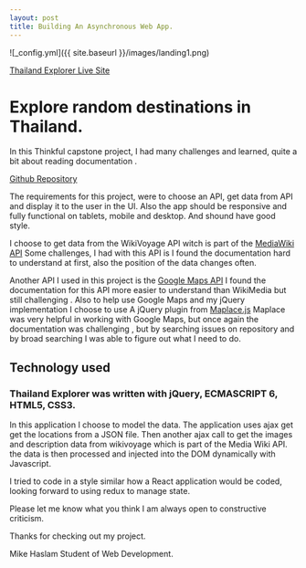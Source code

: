 ```yaml
---
layout: post
title: Building An Asynchronous Web App.
---
```

![_config.yml]({{ site.baseurl }}/images/landing1.png)

[ Thailand Explorer Live Site](https://mikehaslam-thinkful-projects.github.io/thailand-explorer/)


# Explore random destinations in Thailand.

In this Thinkful capstone project, I had many challenges and learned, quite a bit about reading documentation . 

[Github Repository](https://github.com/MikeHaslam-Thinkful-projects/thailand-explorer)


The requirements for this project, were to choose an API,  get data from API and display it to the user in the UI.
Also the app should be responsive and fully functional on tablets, mobile and desktop. And shound have good style.

I choose to get data from the WikiVoyage API witch is part of the  [MediaWiki API](https://www.mediawiki.org/wiki/API:Main_page) Some challenges, I had with this API is I found the documentation hard to understand at first, also the position of the data changes often.

Another API  I used in this project is the [Google Maps API](https://developers.google.com/maps/) I found the documentation for this API more easier to understand  than WikiMedia but still challenging . Also to help use Google Maps and my jQuery implementation  I choose to use
A jQuery plugin from [Maplace.js](http://maplacejs.com/)  Maplace was very helpful in working with Google Maps, but once again the documentation was challenging , but by searching issues on repository and by broad searching I was able to figure out what I need to do.

## Technology used

### Thailand Explorer was written with jQuery, ECMASCRIPT 6, HTML5, CSS3.

In this application I choose  to model the data. The application uses ajax get get the locations from a JSON file. Then another ajax call to get the images and description data from wikivoyage which is part of the Media Wiki API. the data is then processed and injected into the DOM dynamically with Javascript.

I tried to code in a style similar how a React application would be coded, looking forward to using redux to manage state.

Please let me know what you think I am always open to constructive criticism.

Thanks for checking out my project.

Mike Haslam 
Student of Web Development.
